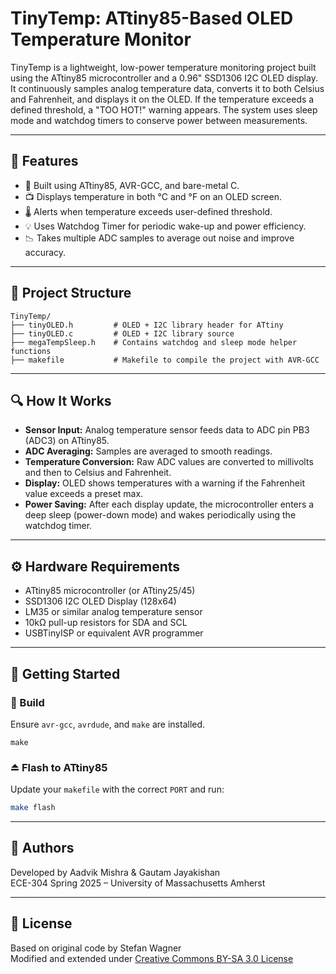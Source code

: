 
# TinyTemp: ATtiny85-Based OLED Temperature Monitor

TinyTemp is a lightweight, low-power temperature monitoring project built using the ATtiny85 microcontroller and a 0.96" SSD1306 I2C OLED display. It continuously samples analog temperature data, converts it to both Celsius and Fahrenheit, and displays it on the OLED. If the temperature exceeds a defined threshold, a "TOO HOT!" warning appears. The system uses sleep mode and watchdog timers to conserve power between measurements.

---

## 🔧 Features

- 🧠 Built using ATtiny85, AVR-GCC, and bare-metal C.
- 📺 Displays temperature in both °C and °F on an OLED screen.
- 🌡️ Alerts when temperature exceeds user-defined threshold.
- 💡 Uses Watchdog Timer for periodic wake-up and power efficiency.
- 📉 Takes multiple ADC samples to average out noise and improve accuracy.

---

## 📁 Project Structure

```
TinyTemp/
├── tinyOLED.h         # OLED + I2C library header for ATtiny
├── tinyOLED.c         # OLED + I2C library source
├── megaTempSleep.h    # Contains watchdog and sleep mode helper functions
├── makefile           # Makefile to compile the project with AVR-GCC
```

---

## 🔍 How It Works

- **Sensor Input:** Analog temperature sensor feeds data to ADC pin PB3 (ADC3) on ATtiny85.
- **ADC Averaging:** Samples are averaged to smooth readings.
- **Temperature Conversion:** Raw ADC values are converted to millivolts and then to Celsius and Fahrenheit.
- **Display:** OLED shows temperatures with a warning if the Fahrenheit value exceeds a preset max.
- **Power Saving:** After each display update, the microcontroller enters a deep sleep (power-down mode) and wakes periodically using the watchdog timer.

---

## ⚙️ Hardware Requirements

- ATtiny85 microcontroller (or ATtiny25/45)
- SSD1306 I2C OLED Display (128x64)
- LM35 or similar analog temperature sensor
- 10kΩ pull-up resistors for SDA and SCL
- USBTinyISP or equivalent AVR programmer

---

## 🚀 Getting Started

### 🔨 Build

Ensure `avr-gcc`, `avrdude`, and `make` are installed.

```bas
make
```

### ⏏️ Flash to ATtiny85

Update your `makefile` with the correct `PORT` and run:

```bash
make flash
```

---

## 🧪 Authors

Developed by Aadvik Mishra & Gautam Jayakishan  
ECE-304 Spring 2025 – University of Massachusetts Amherst

---

## 📜 License

Based on original code by Stefan Wagner  
Modified and extended under [Creative Commons BY-SA 3.0 License](http://creativecommons.org/licenses/by-sa/3.0/)
